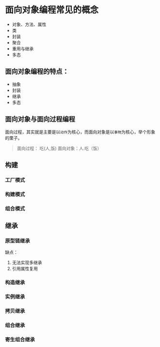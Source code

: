 # 面向对象编程常见的概念
- 对象、方法、属性
- 类
- 封装
- 聚合
- 重用与继承
- 多态

## 面向对象编程的特点：
- 抽象
- 封装
- 继承
- 多态

## 面向对象与面向过程编程
面向过程，其实就是主要是以``动作``为核心，而面向对象是以``事物``为核心，举个形象的栗子。
> 面向过程： 吃(人,饭)
面向对象：人.吃（饭）

## 构建
### 工厂模式
### 构建模式
### 组合模式


## 继承
### 原型链继承
缺点：
1. 无法实现多继承
2. 引用属性复用
### 构造继承
### 实例继承
### 拷贝继承
### 组合继承
### 寄生组合继承